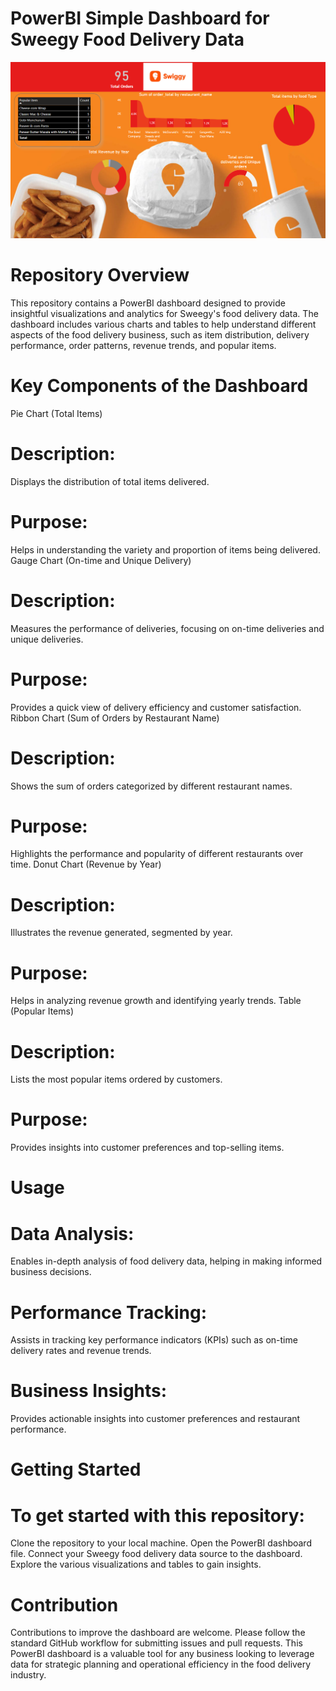 # PowerBI Simple Dashboard for Sweegy Food Delivery Data
![screenshot](img/ss4.png)

# Repository Overview
This repository contains a PowerBI dashboard designed to provide insightful visualizations and analytics for Sweegy's food delivery data. The dashboard includes various charts and tables to help understand different aspects of the food delivery business, such as item distribution, delivery performance, order patterns, revenue trends, and popular items.

# Key Components of the Dashboard
Pie Chart (Total Items)

# Description: 
Displays the distribution of total items delivered.

# Purpose:
Helps in understanding the variety and proportion of items being delivered.
Gauge Chart (On-time and Unique Delivery)

# Description: 
Measures the performance of deliveries, focusing on on-time deliveries and unique deliveries.

# Purpose:
Provides a quick view of delivery efficiency and customer satisfaction.
Ribbon Chart (Sum of Orders by Restaurant Name)

# Description: 
Shows the sum of orders categorized by different restaurant names.

# Purpose:
Highlights the performance and popularity of different restaurants over time.
Donut Chart (Revenue by Year)

# Description: 
Illustrates the revenue generated, segmented by year.

# Purpose:
Helps in analyzing revenue growth and identifying yearly trends.
Table (Popular Items)

# Description:
Lists the most popular items ordered by customers.

# Purpose:
Provides insights into customer preferences and top-selling items.

# Usage
# Data Analysis:
Enables in-depth analysis of food delivery data, helping in making informed business decisions.
# Performance Tracking: 
Assists in tracking key performance indicators (KPIs) such as on-time delivery rates and revenue trends.
# Business Insights: 
Provides actionable insights into customer preferences and restaurant performance.

# Getting Started
# To get started with this repository:
Clone the repository to your local machine.
Open the PowerBI dashboard file.
Connect your Sweegy food delivery data source to the dashboard.
Explore the various visualizations and tables to gain insights.
# Contribution
Contributions to improve the dashboard are welcome. Please follow the standard GitHub workflow for submitting issues and pull requests.
This PowerBI dashboard is a valuable tool for any business looking to leverage data for strategic planning and operational efficiency in the food delivery industry.
